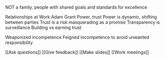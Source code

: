 NOT a family, people with shared goals and standards for excellence

Relationships at Work Adam Grant
Power, trust
Power is dynamic, shifting between parties
Trust is a risk masquerading as a promise
Transparency is surveillance
Building vs earning trust

Weaponized incompetence
Feigned incompetence to avoid unwanted responsibility

[[Ask questions]]
[[Give feedback]]
[[Make slides]]
[[Work meetings]]